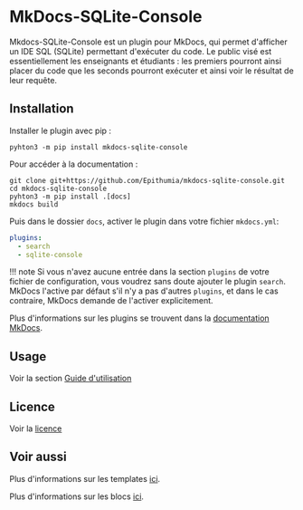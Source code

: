 # MkDocs-SQLite-Console

Mkdocs-SQLite-Console est un plugin pour MkDocs, qui permet d'afficher un IDE SQL (SQLite) permettant d'exécuter du code.
Le public visé est essentiellement les enseignants et étudiants : les premiers pourront ainsi placer du code que les
seconds pourront exécuter et ainsi voir le résultat de leur requête.

## Installation

Installer le plugin avec pip :

`pyhton3 -m pip install mkdocs-sqlite-console`

Pour accéder à la documentation :

```shell
git clone git+https://github.com/Epithumia/mkdocs-sqlite-console.git
cd mkdocs-sqlite-console
pyhton3 -m pip install .[docs]
mkdocs build
```

Puis dans le dossier `docs`, activer le plugin dans votre fichier `mkdocs.yml`:

```yaml
plugins:
  - search
  - sqlite-console
```

!!! note
    Si vous n'avez aucune entrée dans la section `plugins` de votre fichier de configuration,
    vous voudrez sans doute ajouter le plugin `search`. MkDocs l'active par défaut s'il n'y a pas
    d'autres `plugins`, et dans le cas contraire, MkDocs demande de l'activer explicitement.

Plus d'informations sur les plugins se trouvent dans la [documentation MkDocs][mkdocs-plugins].

## Usage

Voir la section [Guide d'utilisation](usage.md)

## Licence

Voir la [licence](licence.md)

## Voir aussi

Plus d'informations sur les templates [ici][mkdocs-template].

Plus d'informations sur les blocs [ici][mkdocs-block].

[mkdocs-plugins]: http://www.mkdocs.org/user-guide/plugins/
[mkdocs-template]: https://www.mkdocs.org/user-guide/custom-themes/#template-variables
[mkdocs-block]: https://www.mkdocs.org/user-guide/styling-your-docs/#overriding-template-blocks
